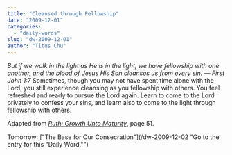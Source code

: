 ```yaml
---
title: "Cleansed through Fellowship"
date: "2009-12-01"
categories: 
  - "daily-words"
slug: "dw-2009-12-01"
author: "Titus Chu"
---
```


_But if we walk in the light as He is in the light, we have fellowship with one another, and the blood of Jesus His Son cleanses us from every sin. — First John 1:7_ Sometimes, though you may not have spent time alone with the Lord, you still experience cleansing as you fellowship with others. You feel refreshed and ready to pursue the Lord again. Learn to come to the Lord privately to confess your sins, and learn also to come to the light through fellowship with others.

Adapted from [_Ruth: Growth Unto Maturity_](/book-ruth "Go to the entry for this book."), page 51.

Tomorrow: ["The Base for Our Consecration"](/dw-2009-12-02 "Go to the entry for this "Daily Word."")
